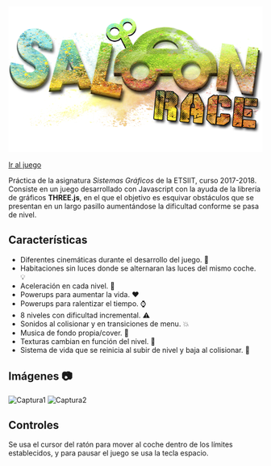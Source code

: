 ![Saloon Race Logo](play/imgs/logo_nuevo.png)

[Ir al juego](https://www.jaimefrias.es/saloon-race)

Práctica de la asignatura *Sistemas Gráficos* de la ETSIIT, curso 2017-2018. Consiste en un juego desarrollado con Javascript con la ayuda de la librería de gráficos **THREE.js**, en el que el objetivo es esquivar obstáculos que se presentan en un largo pasillo aumentándose la dificultad conforme se pasa de nivel.

## Características
 * Diferentes cinemáticas durante el desarrollo del juego. :movie_camera:
 * Habitaciones sin luces donde se alternaran las luces del mismo coche. :bulb:
 * Aceleración en cada nivel. :car:
 * Powerups para aumentar la vida. :heart:
 * Powerups para ralentizar el tiempo. :watch:
 * 8 niveles con dificultad incremental. :warning:
 * Sonidos al colisionar y en transiciones de menu. :collision:
 * Musica de fondo propia/cover. :musical_note:
 * Texturas cambian en función del nivel. :flower_playing_cards:
 * Sistema de vida que se reinicia al subir de nivel y baja al colisionar. :moyai:


## Imágenes :camera:
![Captura1](https://www.jaimefrias.es/assets/img/sr_1.png)
![Captura2](https://www.jaimefrias.es/assets/img/sr_2.png)

## Controles
Se usa el cursor del ratón para mover al coche dentro de los límites establecidos, y para pausar el juego se usa la tecla espacio.

